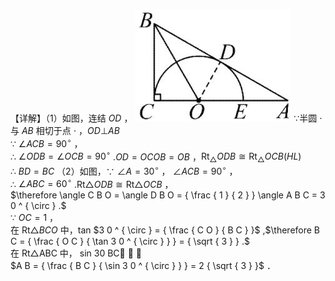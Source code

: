 【详解】（1）如图，连结 $O D$ ，
![](<../../qs_image_DB/专题3-6__圆的综合（27类题型）（解析版）/7114e985abf82d38950aaa664e38acd3696b9cc622a5e217cf774a728518a9eb.jpg>)
∵半圆 $\cdot$ 与 $A B$ 相切于点 $\cdot$ ，$O D \bot A B$   
∵ $\angle A C B = 9 0 ^ { \circ }$ ，  
∴ $\angle O D B = \angle O C B = 9 0 ^ { \circ }$ .$O D = O C O B = O B$ ，$\mathrm { R t } _ { \triangle } O D B { \cong } \mathrm { R t } _ { \triangle } O C B \big ( H L \big )$   
∴ $B D = B C$ （2）如图，∵ $\angle A = 3 0 ^ { \circ }$ ， $\angle A C B = 9 0 ^ { \circ }$ ，  
∴ $\angle A B C = 6 0 ^ { \circ }$ .${ \mathrm { R t } } \triangle O D B \cong { \mathrm { R t } } \triangle O C B$ ，  
$\therefore \angle C B O = \angle D B O = { \frac { 1 } { 2 } } \angle A B C = 3 0 ^ { \circ } .$   
∵ $O C = 1$ ，  
在 $\mathrm { R t } \triangle B C O$ 中，tan $3 0 ^ { \circ } = { \frac { C O } { B C } }$ ,$\therefore B C = { \frac { O C } { \tan 3 0 ^ { \circ } } } = { \sqrt { 3 } } .$   
在 Rt△ABC 中， sin 30 BC  ，  
$A B = { \frac { B C } { \sin 3 0 ^ { \circ } } } = 2 { \sqrt { 3 } }$ ．
